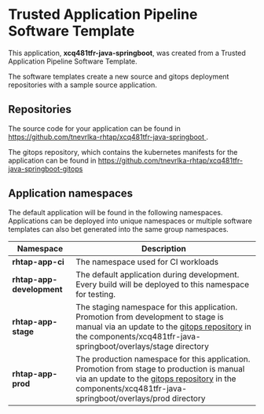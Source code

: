 # Trusted Application Pipeline Software Template

This application, **xcq481tfr-java-springboot**, was created from a Trusted Application Pipeline Software Template.

The software templates create a new source and gitops deployment repositories with a sample source application. 

## Repositories

The source code for your application can be found in [https://github.com/tnevrlka-rhtap/xcq481tfr-java-springboot ](https://github.com/tnevrlka-rhtap/xcq481tfr-java-springboot ).
 
The gitops repository, which contains the kubernetes manifests for the application can be found in 
[https://github.com/tnevrlka-rhtap/xcq481tfr-java-springboot-gitops ](https://github.com/tnevrlka-rhtap/xcq481tfr-java-springboot-gitops ) 

## Application namespaces 

The default application will be found in the following namespaces. Applications can be deployed into unique namespaces or multiple software templates can also bet generated into the same group namespaces.  

|  Namespace   |  Description   |  
| -------- | -------- |
| **rhtap-app-ci** | The namespace used for CI workloads |
| **rhtap-app-development** | The default application during development. Every build will be deployed to this namespace for testing. |
| **rhtap-app-stage** | The staging namespace for this application. Promotion from development to stage is manual via an update to the [gitops repository](https://github.com/tnevrlka-rhtap/xcq481tfr-java-springboot-gitops ) in the components/xcq481tfr-java-springboot/overlays/stage directory |
| **rhtap-app-prod** | The production namespace for this application. Promotion from stage to production is manual via an update to the [gitops repository](https://github.com/tnevrlka-rhtap/xcq481tfr-java-springboot-gitops ) in the components/xcq481tfr-java-springboot/overlays/prod directory |